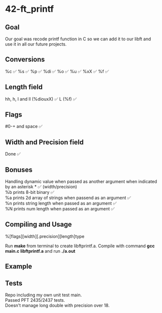 # 42-ft_printf

## Goal

Our goal was recode printf function in C so we can add it to our libft and use it in all our future projects.

## Conversions 

%c  ✅
%s  ✅
%p  ✅
%di ✅
%o  ✅
%u  ✅
%xX ✅
%f  ✅

## Length field

hh, h, l and ll (%diouxX) ✅
L (%f) ✅

## Flags

#0-+ and space ✅

## Width and Precision field

Done ✅

## Bonuses

Handling dynamic value when passed as another argument when indicated by an asterisk * ✅ (width/precision)  
%b prints 8-bit binary ✅  
%a prints 2d array of strings when passend as an argument ✅  
%n prints string length when passed as an argument ✅  
%N prints num length when passed as an argument ✅  


## Compiling and Usage

%[flags][width][.precision][length]type

Run **make** from terminal to create libftprintf.a. Compile with command **gcc main.c libftprintf.a** and run **./a.out**
## Example

## Tests

Repo including my own unit test main.  
Passed PFT 2435/2437 tests.  
Doesn't manage long double with precision over 18.  
